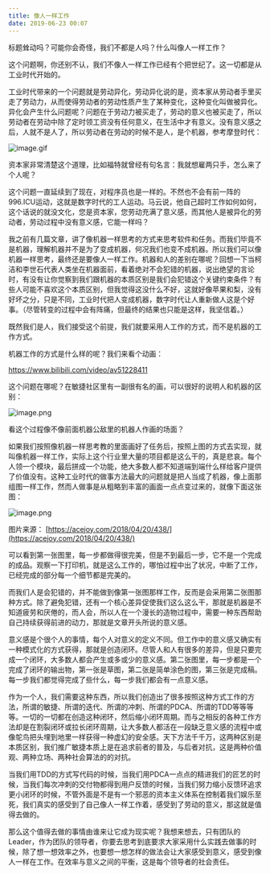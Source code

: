 ```yaml
---
title: 像人一样工作
date: 2019-06-23 00:07
---
```


标题耸动吗？可能你会奇怪，我们不都是人吗？什么叫像人一样工作？

这个问题啊，你还别不认，我们不像人一样工作已经有个把世纪了。这一切都是从工业时代开始的。

工业时代带来的一个问题就是劳动异化，劳动异化说的是，资本家从劳动者手里买走了劳动力，从而使得劳动者的劳动性质产生了某种变化，这种变化叫做被异化。异化会产生什么问题呢？问题在于劳动力被买走了，劳动的意义也被买走了，所以劳动者在劳动中除了定时领工资没有任何意义，在生活中才有意义。没有意义感之后，人就不是人了，所以劳动者在劳动的时候不是人，是个机器，参考摩登时代：

![image.gif](https://personal-blog.obs.cn-north-4.myhuaweicloud.com/working-as-a-human-being/pic-01-moden-times.gif)

资本家非常清楚这个道理，比如福特就曾经有句名言：我就想雇两只手，怎么来了个人呢？

这个问题一直延续到了现在，对程序员也是一样的。不然也不会有前一阵的996.ICU运动，这就是数字时代的工人运动。马云说，他自己超时工作如何如何，这个话说的就没文化，您是资本家，您劳动充满了意义感，而其他人是被异化的劳动者，劳动过程中没有意义感，它能一样吗？

我之前有几篇文章，讲了像机器一样思考的方式来思考软件和任务。而我们毕竟不是机器，理解机器并不是为了变成机器，何况我们也变不成机器。所以我们可以像机器一样思考，最终还是要像人一样工作。机器和人的差别在哪呢？回想一下当柯洁和李世石代表人类坐在机器面前，看着绝对不会犯错的机器，说出绝望的言论时，有没有让你觉察到我们跟机器的本质区别是我们会犯错这个关键约束条件？有些人可能不喜欢这个本质区别，但我觉得这没什么不好，这就好像苹果和梨，没有好坏之分，只是不同，工业时代把人变成机器，数字时代让人重新做人这是个好事。（尽管转变的过程中会有阵痛，但最终的结果也只能是这样，我坚信着。）

既然我们是人，我们接受这个前提，我们就要采用人工作的方式，而不是机器的工作方式。

机器工作的方式是什么样的呢？我们来看个动画：

https://www.bilibili.com/video/av51228411

这个问题在哪呢？在敏捷社区里有一副很有名的画，可以很好的说明人和机器的区别：

![image.png](https://personal-blog.obs.cn-north-4.myhuaweicloud.com/working-as-a-human-being/pic-02.png)

看这个过程像不像前面机器公敌里的机器人作画的场面？

如果我们按照像机器一样思考教的里面画好了任务后，按照上图的方式去实现，就叫像机器一样工作，实际上这个行业里大量的项目都是这么干的，真是悲哀。每个人领一个模块，最后拼成一个功能，绝大多数人都不知道端到端什么样给客户提供了价值没有。这种工业时代的做事方法最大的问题就是把人当成了机器，像上面那组图一样工作，然而人做事是从粗略到丰富的画面一点点变过来的，就像下面这张图：

![image.png](https://personal-blog.obs.cn-north-4.myhuaweicloud.com/working-as-a-human-being/pic-03.png)

图片来源： [https://acejoy.com/2018/04/20/438/](https://acejoy.com/2018/04/20/438/)

可以看到第一张图里，每一步都做得很完美，但是不到最后一步，它不是一个完成的成品。观察一下打印机，就是这么工作的，哪怕过程中出了状况，中断了工作，已经完成的部分每一个细节都是完美的。

而我们人是会犯错的，并不能做到像第一张图那样工作，反而是会采用第二张图那种方式。除了避免犯错，还有一个核心差异促使我们这么这么干，那就是机器是不知道疲劳和厌倦的，而人会，所以人在一个漫长的造物过程中，需要一种东西帮助自己持续获得前进的动力，那就是文章开头所说的意义感。

意义感是个很个人的事情，每个人对意义的定义不同。但工作中的意义感又确实有一种模式化的方式获得，那就是创造闭环。尽管人和人有很多的差异，但是只要完成一个闭环，大多数人都会产生或多或少的意义感。第二张图里，每一步都是一个完成了闭环的输出物，第一张是草图，第二张是简单涂色的图，第三张是完成稿。每一步我们都觉得完成了些什么，每一步我们都会有一点意义感。

作为一个人，我们需要这种东西，所以我们创造出了很多按照这种方式工作的方法，所谓的敏捷、所谓的迭代、所谓的冲刺、所谓的PDCA、所谓的TDD等等等等。一切的一切都在创造这种闭环，然后缩小闭环周期。而与之相反的各种工作方法却是在割裂闭环或拉长闭环周期，让大多数人都活在一段缺乏意义感的流程中或像鸵鸟把头埋到地里一样获得一种虚幻的安全感。天下方法千千万，这两种区别是本质区别，我们推广敏捷本质上是在追求前者的普及，与后者对抗，这是两种价值观、两种立场、两种社会算法的的对抗。

当我们用TDD的方式写代码的时候，当我们用PDCA一点点的精进我们的匠艺的时候，当我们每次冲刺的交付物都得到用户反馈的时候，当我们努力缩小反馈环追求更小闭环的时候，不管外面是不是有一个邪恶的资本主义体系在控制着我们娱乐至死，我们真实的感受到了自己像人一样工作着，感受到了劳动的意义，那这就是值得去做的。

那么这个值得去做的事情由谁来让它成为现实呢？我想来想去，只有团队的Leader，作为团队的领导者，你要去思考到底要求大家采用什么实践去做事的时候，除了想一想效率之外，也要想一想怎样的做法会让大家感受到意义，感受到像人一样在工作。在效率与意义之间的平衡，这是每个领导者的社会责任。